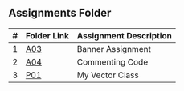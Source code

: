 ##  Assignments Folder
|   #   | Folder Link | Assignment Description |
| :---: | ----------- | ---------------------- |
|   1   |[A03](./A03) |Banner Assignment       |
|   2   |[A04](./A04) |Commenting Code         |
|   3   |[P01](./P01) |My Vector Class         |